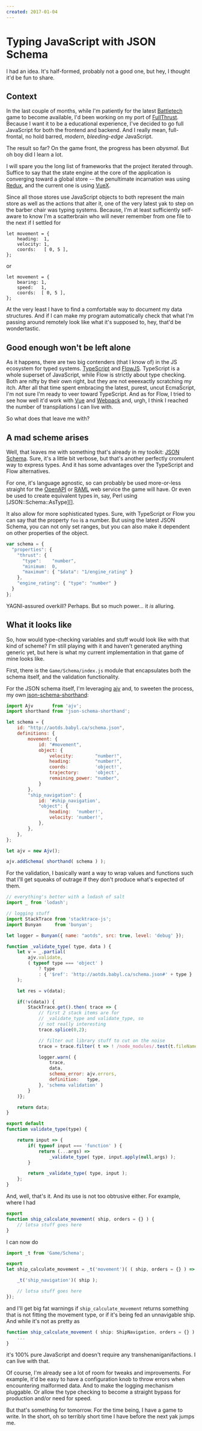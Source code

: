 ```yaml
---
created: 2017-01-04
---
```


# Typing JavaScript with JSON Schema

I had an idea. It's half-formed, probably not a good one, but hey, I thought
it'd be fun to share.

## Context

In the last couple of months, while I'm patiently for the latest
[Battletech][] game to become available, I'd been working on my port of
[FullThrust][]. Because I want it to be a educational experience,  I've decided
to go full JavaScript for both the frontend and backend. And I really mean,
full-frontal, no hold barred, *modern*, *bleeding-edge* JavaScript.

The result so far? On the game front, the progress has been *abysmal*. But oh
boy did I learn a lot. 

I will spare you the long list of frameworks that the project iterated
through. Suffice to say that the state engine at the core of the application
is converging toward a global store -- the penultimate incarnation was using
[Redux][], and the current one is using [VueX][].

Since all those stores use JavaScript objects to both represent the main store
as well as the actions that alter it, one of the very latest yak to step on
the barber chair was typing systems. Because, I'm at least sufficiently
self-aware to know I'm a scatterbrain who will never remember from one file to
the next if I settled for 

```
let movement = {
    heading:  1,
    velocity: 1,
    coords:   [ 0, 5 ],
};
```

or

```
let movement = {
    bearing: 1,
    speed:   1,
    coords:  [ 0, 5 ],
};
```

At the very least I have to find a comfortable way to document my data
structures. And if I can make my program automatically check that what I'm
passing around remotely look like what it's supposed to, hey, that'd be
wondertastic.

## Good enough won't be left alone

As it happens, there are two big contenders (that I know of) in the JS
ecosystem for typed systems. [TypeScript][] and [FlowJS][]. TypeScript is a
whole superset of JavaScript, while Flow is strictly about type checking. Both
are nifty by their own right, but they are not eeeexactly scratching my itch.
After all that time spent embracing the latest, purest, uncut EcmaScript, I'm
not sure I'm ready to veer toward TypeScript. And as for Flow, I tried to see
how well it'd work with [Vue][] and [Webpack][] and, urgh, I think I reached
the number of transpilations I can live with.

So what does that leave me with?

## A mad scheme arises

Well, that leaves me with something that's already in
my toolkit: [JSON Schema]. Sure, it's a little bit verbose, but that's
another perfectly cromulent way to express types. And it has some advantages
over the TypeScript and Flow alternatives.

For one, it's language agnostic, so can probably be used more-or-less straight
for the [OpenAPI][] or [RAML][] web service the game will have.  Or even
be used to create equivalent types in, say, Perl using
[JSON::Schema::AsType][]. 

It also allow for more sophisticated types. Sure, with TypeScript or Flow you
can say that the property `foo` is a number. But using the latest JSON Schema,
you can not only set ranges, but you can also make it dependent on other
properties of the object.

```js
var schema = {
  "properties": {
    "thrust": {
      "type":    "number",
      "minimum:  0,
      "maximum": { "$data": "1/engine_rating" }
    },
    "engine_rating": { "type": "number" }
  }
};
```

YAGNI-assured overkill? Perhaps. But so much power... it *is* alluring.

## What it looks like 

So, how would type-checking variables and stuff would look like with that kind
of scheme? I'm still playing with it and haven't generated anything generic
yet, but here is what my current implementation in that game of mine looks
like.

First, there is the `Game/Schema/index.js` module that encapsulates both the 
schema itself, and the validation functionality.

For the JSON schema itself, I'm leveraging [ajv][] and, to sweeten the
process, my own [json-schema-shorthand][]:

```  js
import Ajv       from 'ajv';
import shorthand from 'json-schema-shorthand';

let schema = {
    id: "http://aotds.babyl.ca/schema.json",
    definitions: {
        movement: { 
            id: "#movement",
            object: {
                velocity:        "number!",
                heading:         "number!",
                coords:          'object!',
                trajectory:      'object',
                remaining_power: "number",
            }
        },
        "ship_navigation": {
            id: '#ship_navigation',
            "object": {
                heading:  'number!',
                velocity: 'number!',
            },
        },
    },
};

let ajv = new Ajv();

ajv.addSchema( shorthand( schema ) );
```


For the validation, I basically want a way to wrap values and functions
such that I'll get squeaks of outrage if they don't produce what's expected of
them.


``` js
// everything's better with a lodash of salt
import _ from 'lodash';

// logging stuff
import StackTrace from 'stacktrace-js';
import Bunyan     from 'bunyan';

let logger = Bunyan({ name: "aotds", src: true, level: 'debug' });

function _validate_type( type, data ) {
    let v = _.partial( 
        ajv.validate, 
        ( typeof type === 'object' )
            ? type 
            : { '$ref': 'http://aotds.babyl.ca/schema.json#' + type }
    );

    let res = v(data);

    if(!v(data)) {
        StackTrace.get().then( trace => {
            // first 2 stack items are for
            // _validate_type and validate_type, so
            // not really interesting
            trace.splice(0,2);

            // filter out library stuff to cut on the noise
            trace = trace.filter( t => ! /node_modules/.test(t.fileName) );

            logger.warn( { 
                trace,
                data,
                schema_error: ajv.errors,
                definition:   type,
            }, 'schema validation' )
        }
    )};

    return data;
}

export default
function validate_type(type) {

    return input => {
        if( typeof input === 'function' ) {
            return (...args) => 
                _validate_type( type, input.apply(null,args) );
        }

        return _validate_type( type, input );
    };
}
```

And, well, that's it. And its use is not too obtrusive either. For example,
where I had

```js
export
function ship_calculate_movement( ship, orders = {} ) {
    // lotsa stuff goes here
}
```

I can now do

```js
import _t from 'Game/Schema';

export
let ship_calculate_movement = _t('movement')( ( ship, orders = {} ) => {

    _t('ship_navigation')( ship );

    // lotsa stuff goes here
});
```

and I'll get big fat warnings if `ship_calculate_movement`
returns something that is not fitting the movement type, or
if it's being fed an unnavigable ship. And while it's not as
pretty as 

```js
function ship_calculate_movement ( ship: ShipNavigation, orders = {} ) : Movement { 
	... 
}
```

it's 100% pure JavaScript and doesn't require any transhenaniganifactions. I can live with that.

Of course, I'm already see a lot of room for tweaks
and improvements. For example, it'd be easy
to have a configuration knob to throw errors when encountering
malformed data. And to make the logging mechanism pluggable. Or allow
the type checking to become a straight bypass for production and/or
need for speed.

But that's something for tomorrow. For the time being,
I have a game to write. In the short, oh so terribly short 
time I have before the
next yak jumps me.

 [Battletech]:            http://battletechgame.com/
 [FullThrust]:            https://en.wikipedia.org/wiki/Full_Thrust
 [Redux]:                 http://redux.js.org/
 [VueX]:                  http://vuex.vuejs.org/
 [TypeScript]:            https://www.typescriptlang.org
 [FlowJS]:                https://flowtype.org
 [Vue]:                   http://vuejs.org/
 [Webpack]:               https://webpack.github.io/
 [OpenAPI]:               https://www.openapis.org/
 [RAML]:                  http://raml.org
 [JSON:                   :Schema::AsType]:  https://metacpan.org/pod/JSON::Schema::AsType
 [ajv]:                   https://github.com/epoberezkin/ajv
 [json-schema-shorthand]: https://www.npmjs.com/package/json-schema-shorthand
 [JSON Schema]: http://json-schema.org



